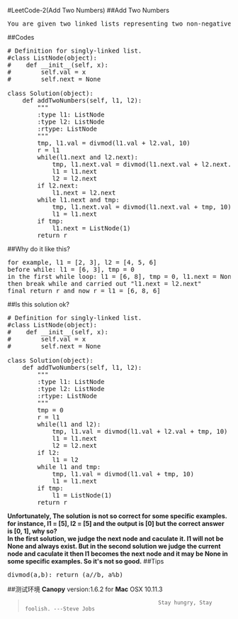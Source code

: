 #LeetCode-2(Add Two Numbers)
##Add Two Numbers
<pre>
You are given two linked lists representing two non-negative numbers. The digits are stored in reverse order and each of their nodes contain a signal digit. Add the two numbers and return it as a linked list.
</pre>
##Codes
<pre>
# Definition for singly-linked list.
#class ListNode(object):
#    def __init__(self, x):
#        self.val = x
#        self.next = None
 
class Solution(object):
    def addTwoNumbers(self, l1, l2):
        """
        :type l1: ListNode
        :type l2: ListNode
        :rtype: ListNode
        """
        tmp, l1.val = divmod(l1.val + l2.val, 10)
        r = l1
        while(l1.next and l2.next):
            tmp, l1.next.val = divmod(l1.next.val + l2.next.val + tmp, 10)
            l1 = l1.next
            l2 = l2.next
        if l2.next:
            l1.next = l2.next
        while l1.next and tmp:
            tmp, l1.next.val = divmod(l1.next.val + tmp, 10)
            l1 = l1.next
        if tmp:
            l1.next = ListNode(1)
        return r
</pre>
##Why do it like this?
<pre>
for example, l1 = [2, 3], l2 = [4, 5, 6]
before while: l1 = [6, 3], tmp = 0
in the first while loop: l1 = [6, 8], tmp = 0, l1.next = None  ,l2.next != None
then break while and carried out "l1.next = l2.next"
final return r and now r = l1 = [6, 8, 6]
</pre>
##Is this solution ok?
<pre>
# Definition for singly-linked list.
#class ListNode(object):
#    def __init__(self, x):
#        self.val = x
#        self.next = None
 
class Solution(object):
    def addTwoNumbers(self, l1, l2):
        """
        :type l1: ListNode
        :type l2: ListNode
        :rtype: ListNode
        """
        tmp = 0
        r = l1
        while(l1 and l2):
            tmp, l1.val = divmod(l1.val + l2.val + tmp, 10)
            l1 = l1.next
            l2 = l2.next
        if l2:
            l1 = l2
        while l1 and tmp:
            tmp, l1.val = divmod(l1.val + tmp, 10)
            l1 = l1.next
        if tmp:
            l1 = ListNode(1)
        return r
</pre>
**Unfortunately, The solution is not so correct for some specific examples. for instance, l1 = [5], l2 = [5] and the output is [0] but the correct answer is [0, 1], why so?**   
**In the first solution, we judge the next node and caculate it. l1 will not be None and always exist. But in the second solution we judge the current node and caculate it then l1 becomes the next node and it may be None in some specific examples. So it's not so good.**
##Tips
<pre>
divmod(a,b): return (a//b, a%b)
</pre>
##测试环境
**Canopy** version:1.6.2 for **Mac** OSX 10.11.3
>                                               Stay hungry, Stay foolish. ---Steve Jobs